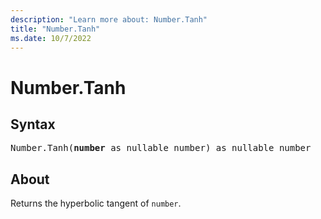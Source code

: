 ```yaml
---
description: "Learn more about: Number.Tanh"
title: "Number.Tanh"
ms.date: 10/7/2022
---
```

# Number.Tanh

## Syntax

<pre>
Number.Tanh(<b>number</b> as nullable number) as nullable number
</pre>

## About

Returns the hyperbolic tangent of `number`.
